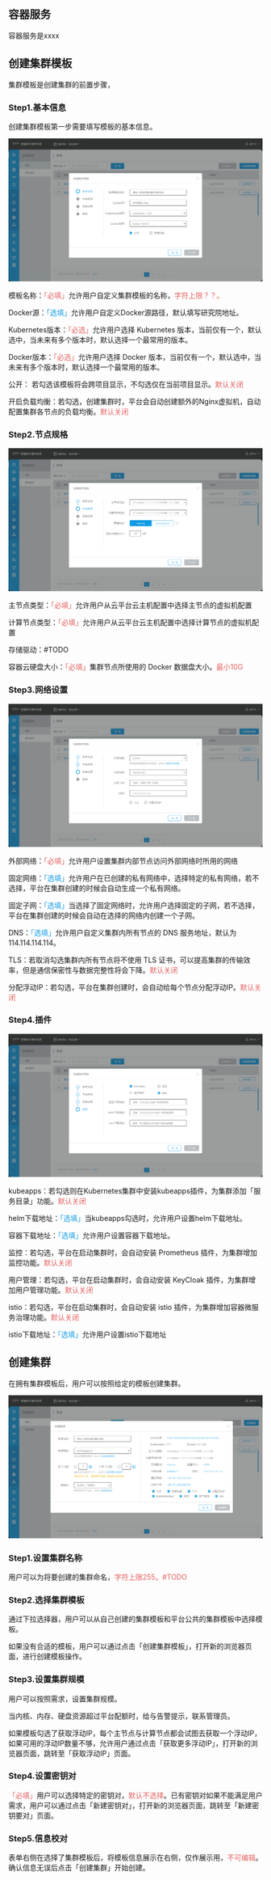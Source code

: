 ## 容器服务

容器服务是xxxx

## 创建集群模板

集群模板是创建集群的前置步骤，

### Step1.基本信息

创建集群模板第一步需要填写模板的基本信息。

![avatar](../../statics/images/cluster_template_1.png)

模板名称：<font color=#E46161>「必填」</font>允许用户自定义集群模板的名称，<font color=#E46161>字符上限？？。</font>

Docker源：<font color=#119BE4>「选填」</font>允许用户自定义Docker源路径，默认填写研究院地址。

Kubernetes版本：<font color=#E46161>「必选」</font>允许用户选择 Kubernetes 版本，当前仅有一个，默认选中，当未来有多个版本时，默认选择一个最常用的版本。

Docker版本：<font color=#E46161>「必选」</font>允许用户选择 Docker 版本，当前仅有一个，默认选中，当未来有多个版本时，默认选择一个最常用的版本。

公开： 若勾选该模板将会跨项目显示，不勾选仅在当前项目显示。<font color=#E46161>默认关闭</font>

开启负载均衡：若勾选，创建集群时，平台会自动创建额外的Nginx虚拟机，自动配置集群各节点的负载均衡。<font color=#E46161>默认关闭</font>

### Step2.节点规格

![avatar](../../statics/images/cluster_template_2.png)

主节点类型：<font color=#E46161>「必填」</font>允许用户从云平台云主机配置中选择主节点的虚拟机配置

计算节点类型：<font color=#E46161>「必填」</font>允许用户从云平台云主机配置中选择计算节点的虚拟机配置

存储驱动：#TODO

容器云硬盘大小：<font color=#E46161>「必填」</font>集群节点所使用的 Docker 数据盘大小。<font color=#E46161>最小10G</font>

### Step3.网络设置

![avatar](../../statics/images/cluster_template_3_2.png)

外部网络：<font color=#E46161>「必填」</font>允许用户设置集群内部节点访问外部网络时所用的网络

固定网络：<font color=#119BE4>「选填」</font>允许用户在已创建的私有网络中，选择特定的私有网络，若不选择，平台在集群创建的时候会自动生成一个私有网络。

固定子网：<font color=#119BE4>「选填」</font>当选择了固定网络时，允许用户选择固定的子网，若不选择，平台在集群创建的时候会自动在选择的网络内创建一个子网。

DNS：<font color=#119BE4>「选填」</font>允许用户自定义集群内所有节点的 DNS 服务地址，默认为 114.114.114.114。

TLS：若取消勾选集群内所有节点将不使用 TLS 证书，可以提高集群的传输效率，但是通信保密性与数据完整性将会下降。<font color=#E46161>默认关闭</font>

分配浮动IP：若勾选，平台在集群创建时，会自动给每个节点分配浮动IP。<font color=#E46161>默认关闭</font>

### Step4.插件

![avatar](../../statics/images/cluster_template_4_3.png)

kubeapps：若勾选则在Kubernetes集群中安装kubeapps插件，为集群添加「服务目录」功能。<font color=#E46161>默认关闭</font>

helm下载地址：<font color=#119BE4>「选填」</font>当kubeapps勾选时，允许用户设置helm下载地址。

容器下载地址：<font color=#119BE4>「选填」</font>允许用户设置容器下载地址。

监控：若勾选，平台在启动集群时，会自动安装 Prometheus 插件，为集群增加监控功能。<font color=#E46161>默认关闭</font>

用户管理：若勾选，平台在启动集群时，会自动安装 KeyCloak 插件，为集群增加用户管理功能。<font color=#E46161>默认关闭</font>

istio：若勾选，平台在启动集群时，会自动安装 istio 插件，为集群增加容器微服务治理功能。<font color=#E46161>默认关闭</font>

istio下载地址：<font color=#119BE4>「选填」</font>允许用户设置istio下载地址



## 创建集群

在拥有集群模板后，用户可以按照给定的模板创建集群。

![avatar](../../statics/images/create_cluster_2.png)

### Step1.设置集群名称

用户可以为将要创建的集群命名，<font color=#E46161>字符上限255。#TODO</font>

### Step2.选择集群模板

通过下拉选择器，用户可以从自己创建的集群模板和平台公共的集群模板中选择模板。

如果没有合适的模板，用户可以通过点击「创建集群模板」，打开新的浏览器页面，进行创建模板操作。

### Step3.设置集群规模

用户可以按照需求，设置集群规模。

当内核、内存、硬盘资源超过平台配额时，给与告警提示，联系管理员。

如果模板勾选了获取浮动IP，每个主节点与计算节点都会试图去获取一个浮动IP，如果可用的浮动IP数量不够，允许用户通过点击「获取更多浮动IP」，打开新的浏览器页面，跳转至「获取浮动IP」页面。

### Step4.设置密钥对

<font color=#E46161>「必填」</font>用户可以选择特定的密钥对，<font color=#E46161>默认不选择</font>。已有密钥对如果不能满足用户需求，用户可以通过点击「新建密钥对」，打开新的浏览器页面，跳转至「新建密钥要对」页面。

### Step5.信息校对

表单右侧在选择了集群模板后，将模板信息展示在右侧，仅作展示用，<font color=#E46161>不可编辑</font>。确认信息无误后点击「创建集群」开始创建。
